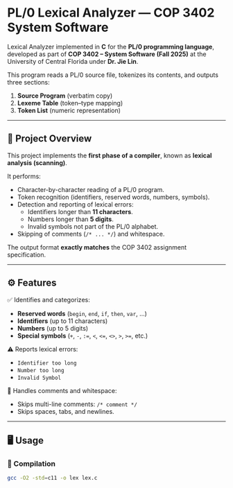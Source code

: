 # PL/0 Lexical Analyzer — COP 3402 System Software

Lexical Analyzer implemented in **C** for the **PL/0 programming language**, developed as part of **COP 3402 – System Software (Fall 2025)** at the University of Central Florida under **Dr. Jie Lin**.

This program reads a PL/0 source file, tokenizes its contents, and outputs three sections:
1. **Source Program** (verbatim copy)
2. **Lexeme Table** (token–type mapping)
3. **Token List** (numeric representation)

---

## 📘 Project Overview

This project implements the **first phase of a compiler**, known as **lexical analysis (scanning)**.

It performs:
- Character-by-character reading of a PL/0 program.
- Token recognition (identifiers, reserved words, numbers, symbols).
- Detection and reporting of lexical errors:
  - Identifiers longer than **11 characters**.
  - Numbers longer than **5 digits**.
  - Invalid symbols not part of the PL/0 alphabet.
- Skipping of comments (`/* ... */`) and whitespace.

The output format **exactly matches** the COP 3402 assignment specification.

---

## ⚙️ Features

✅ Identifies and categorizes:
- **Reserved words** (`begin`, `end`, `if`, `then`, `var`, …)
- **Identifiers** (up to 11 characters)
- **Numbers** (up to 5 digits)
- **Special symbols** (`+`, `-`, `:=`, `<`, `<=`, `<>`, `>`, `>=`, etc.)

⚠️ Reports lexical errors:
- `Identifier too long`
- `Number too long`
- `Invalid Symbol`

🧩 Handles comments and whitespace:
- Skips multi-line comments: `/* comment */`
- Skips spaces, tabs, and newlines.

---

## 🖥️ Usage

### 🧱 Compilation
```bash
gcc -O2 -std=c11 -o lex lex.c
